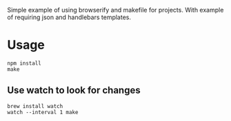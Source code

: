 Simple example of using browserify and makefile for projects. With example of requiring json and handlebars templates.

# Usage
```
npm install
make
```

## Use watch to look for changes
```
brew install watch
watch --interval 1 make
```
